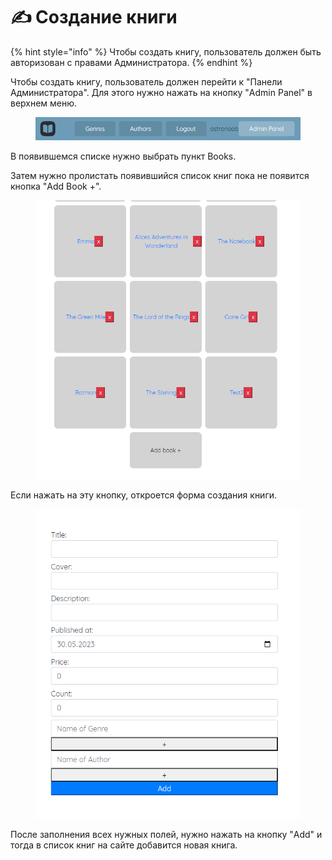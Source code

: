 # ✍ Создание книги

{% hint style="info" %}
Чтобы создать книгу, пользователь должен быть авторизован с правами Администратора.
{% endhint %}

Чтобы создать книгу, пользователь должен перейти к "Панели Администратора". Для этого нужно нажать на кнопку "Admin Panel" в верхнем меню.

<figure><img src="../.gitbook/assets/image (11).png" alt=""><figcaption></figcaption></figure>

В появившемся списке нужно выбрать пункт Books.

Затем нужно пролистать появившийся список книг пока не появится кнопка "Add Book +".

<figure><img src="../.gitbook/assets/image (18).png" alt="" width="553"><figcaption></figcaption></figure>

Если нажать на эту кнопку, откроется форма создания книги.

<figure><img src="../.gitbook/assets/image (21).png" alt=""><figcaption></figcaption></figure>

После заполнения всех нужных полей, нужно нажать на кнопку "Add" и тогда в список книг на сайте добавится новая книга.
